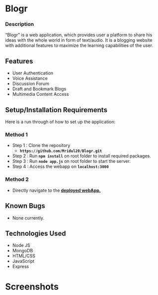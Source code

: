 # Blogr
### Description


“Blogr” is a web application, which provides user a platform to share his ideas with the whole world in form of text/audio. It is a blogging website with additional features to maximize the learning capabilities of the user. <br />



## Features
- User Authentication
- Voice Assistance
- Discussion Forum
- Draft and Bookmark Blogs
- Multimedia Content Access

## Setup/Installation Requirements
Here is a run through of how to set up the application:

### Method 1
* Step 1 : Clone the repository
  * **`https://github.com/Mridul20/Blogr.git`**
* Step 2 : Run **`npm install`** on root folder to install required packages.
* Step 3 : Run **`node app.js`** on root folder to start the server.
* Step 4 : Access the webapp on **`localhost:3000`**

### Method 2
* Directly navigate to the **[deployed webApp.](https://bl0gr.herokuapp.com/)**

## Known Bugs
* None currently.


## Technologies Used

- Node JS
- MongoDB
- HTML/CSS
- JavaScript
- Express

# Screenshots

<!-- <img src="https://github.com/Mridul20/VoteIt/blob/main/screenshots/ss1.PNG" alt=""  width="700" height="400" />
<img src="https://github.com/Mridul20/VoteIt/blob/main/screenshots/ss2.PNG" alt=""  width="700" height="400" />
<img src="https://github.com/Mridul20/VoteIt/blob/main/screenshots/ss3.PNG" alt=""  width="700" height="400" /> -->



